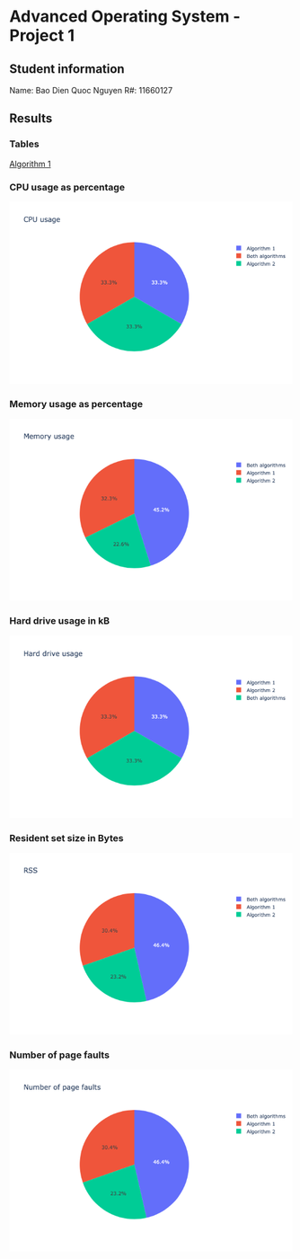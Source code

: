 # Advanced Operating System - Project 1

## Student information
Name: Bao Dien Quoc Nguyen
R#: 11660127

## Results
### Tables
[Algorithm 1](Algorithm1.csv)

### CPU usage as percentage
![CPU](CPU_usage.png)

### Memory usage as percentage
![Memory](Memory_usage.png)

### Hard drive usage in kB
![Hard drive](Hard_drive_usage.png)

### Resident set size in Bytes
![RSS](RSS.png)

### Number of page faults
![page faults](Page_faults.png)
